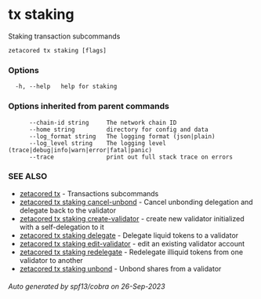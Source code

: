 # tx staking

Staking transaction subcommands

```
zetacored tx staking [flags]
```

### Options

```
  -h, --help   help for staking
```

### Options inherited from parent commands

```
      --chain-id string     The network chain ID
      --home string         directory for config and data 
      --log_format string   The logging format (json|plain) 
      --log_level string    The logging level (trace|debug|info|warn|error|fatal|panic) 
      --trace               print out full stack trace on errors
```

### SEE ALSO

* [zetacored tx](zetacored_tx.md)	 - Transactions subcommands
* [zetacored tx staking cancel-unbond](zetacored_tx_staking_cancel-unbond.md)	 - Cancel unbonding delegation and delegate back to the validator
* [zetacored tx staking create-validator](zetacored_tx_staking_create-validator.md)	 - create new validator initialized with a self-delegation to it
* [zetacored tx staking delegate](zetacored_tx_staking_delegate.md)	 - Delegate liquid tokens to a validator
* [zetacored tx staking edit-validator](zetacored_tx_staking_edit-validator.md)	 - edit an existing validator account
* [zetacored tx staking redelegate](zetacored_tx_staking_redelegate.md)	 - Redelegate illiquid tokens from one validator to another
* [zetacored tx staking unbond](zetacored_tx_staking_unbond.md)	 - Unbond shares from a validator

###### Auto generated by spf13/cobra on 26-Sep-2023
